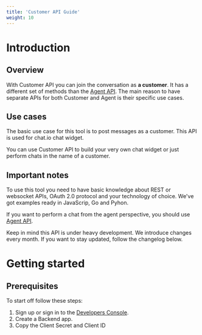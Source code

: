 ```yaml
---
title: 'Customer API Guide'
weight: 10
---
```


# Introduction

## Overview

With Customer API you can join the conversation as **a customer**. It has a different set of methods than the [Agent API](/docs/agent-api). The main reason to have separate APIs for both Customer and Agent is their specific use cases.

## Use cases

The basic use case for this tool is to post messages as a customer. This API is used for chat.io chat widget.

You can use Customer API to build your very own chat widget or just perform chats in the name of a customer.

## Important notes

To use this tool you need to have basic knowledge about REST or websocket APIs, OAuth 2.0 protocol and your technology of choice. We've got examples ready in JavaScrip, Go and Pyhon.

If you want to perform a chat from the agent perspective, you should use [Agent API](/docs/agent-api).

Keep in mind this API is under heavy development. We introduce changes every month. If you want to stay updated, follow the changelog below.

# Getting started

## Prerequisites

To start off follow these steps:

1. Sign up or sign in to the [Developers Console](https://console.chat.io/).
2. Create a Backend app.
3. Copy the Client Secret and Client ID

<!--
## Working example

>_I've prepared the workspace. What do I need to do, to see it running?_

There is a ready-to-use example... To see the online demo... Do X to see it working...

# Basic usage

>_Now, once I saw it in action, I want to see more._

## Extended example

>_What else can I do with this tool?_

To better understand the power of this tool, check out following guides. To explore all of the functionalites, go to the API reference...

### Guide on creating

..

### Using this tool to

...

### Guide on preparing

...

# Advanced usage

>_I've already worked with this tool. I've mastered its basic use case. I want more._

## Advanced example
>_What are the most advanced / complex / hard use cases of this tool?_

Although this tool is dedicated to... we've seen people successfully using it to... To find out the advanced use cases, check this guides below.

### Guide on building your own

...

### Creating X from the ground up

...

## How it works
>_How this tool works internally? Can I modify or extend this tools' functionalities?_

If you want to tailor this tool for your very specific use case...

# Help and Support

>_I still have some questions. I've scrolled here impatiently. Where should I go?_

## Feedback

>_I ~hate~ love this tool! Where can I leave some feedback?_

The best way to leave the feedback is... We're always open for changes... Let us know if...

## Contributing

>_How can I help to improve this tool?_

If you want to help us out...

# API reference

>_I'm here every day for the last week. Just let me know what this method does._

## Methods, Callbacks, Objects definitions

>_I expect here to see the full technical index of all methods, callbacks and objects._
-->
